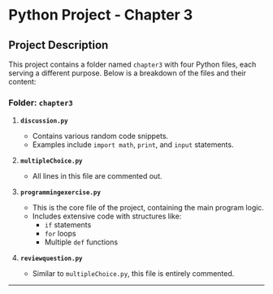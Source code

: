 # Python Project - Chapter 3

## Project Description
This project contains a folder named `chapter3` with four Python files, each serving a different purpose. Below is a breakdown of the files and their content:

### Folder: `chapter3`

1. **`discussion.py`**
   - Contains various random code snippets.
   - Examples include `import math`, `print`, and `input` statements.

2. **`multipleChoice.py`**
   - All lines in this file are commented out.

3. **`programmingexercise.py`**
   - This is the core file of the project, containing the main program logic.
   - Includes extensive code with structures like:
     - `if` statements
     - `for` loops
     - Multiple `def` functions

4. **`reviewquestion.py`**
   - Similar to `multipleChoice.py`, this file is entirely commented.

---